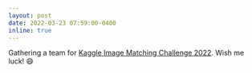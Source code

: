 ```yaml
---
layout: post
date: 2022-03-23 07:59:00-0400
inline: true
---
```


Gathering a team for [Kaggle Image Matching Challenge 2022](https://www.kaggle.com/competitions/image-matching-challenge-2022/). Wish me luck! :smile:
